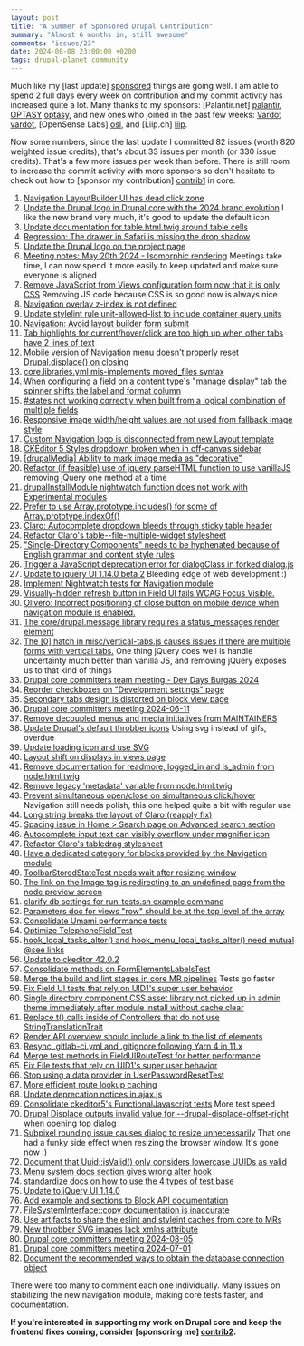 ```yaml
---
layout: post
title: "A Summer of Sponsored Drupal Contribution"
summary: "Almost 6 months in, still awesome"
comments: "issues/23"
date: 2024-08-08 23:00:00 +0200
tags: drupal-planet community
---
```


Much like my [last update] [sponsored] things are going well. I am able to spend 2 full days every week on contribution
and my commit activity has increased quite a lot. Many thanks to my sponsors: [Palantir.net] [palantir], [OPTASY] [optasy], 
and new ones who joined in the past few weeks: [Vardot] [vardot], [OpenSense Labs] [osl], and [Liip.ch] [liip].  

Now some numbers, since the last update I committed 82 issues (worth 820 weighted issue credits), that's about 33 issues 
per month (or 330 issue credits). That's a few more issues per week than before. There is still room to increase the
commit activity with more sponsors so don't hesitate to check out how to [sponsor my contribution] [contrib1] in core.

1. [Navigation LayoutBuilder UI has dead click zone](https://www.drupal.org/project/drupal/issues/3444699) 
1. [Update the Drupal logo in Drupal core with the 2024 brand evolution](https://www.drupal.org/project/drupal/issues/3446413) I like the new brand very much, it's good to update the default icon
1. [Update documentation for table.html.twig around table cells](https://www.drupal.org/project/drupal/issues/3437166)
1. [Regression: The drawer in Safari is missing the drop shadow](https://www.drupal.org/project/drupal/issues/3438878)
1. [Update the Drupal logo on the project page](https://www.drupal.org/project/drupal/issues/3450714)
1. [Meeting notes: May 20th 2024 \- Isomorphic rendering](https://www.drupal.org/project/experience\_builder/issues/3448927) Meetings take time, I can now spend it more easily to keep updated and make sure everyone is aligned
1. [Remove JavaScript from Views configuration form now that it is only CSS](https://www.drupal.org/project/drupal/issues/3451738) Removing JS code because CSS is so good now is always nice
1. [Navigation overlay z-index is not defined](https://www.drupal.org/project/drupal/issues/3443577)
1. [Update stylelint rule unit-allowed-list to include container query units](https://www.drupal.org/project/drupal/issues/3447942)
1. [Navigation: Avoid layout builder form submit](https://www.drupal.org/project/drupal/issues/3450253)
1. [Tab highlights for current/hover/click are too high up when other tabs have 2 lines of text](https://www.drupal.org/project/drupal/issues/3399956)
1. [Mobile version of Navigation menu doesn't properly reset Drupal.displace() on closing](https://www.drupal.org/project/drupal/issues/3443576)
1. [core.libraries.yml mis-implements moved\_files syntax](https://www.drupal.org/project/drupal/issues/3453324)
1. [When configuring a field on a content type's "manage display" tab the spinner shifts the label and format column](https://www.drupal.org/project/drupal/issues/3291221)
1. [\#states not working correctly when built from a logical combination of multliple fields](https://www.drupal.org/project/drupal/issues/3386191)
1. [Responsive image width/height values are not used from fallback image style](https://www.drupal.org/project/drupal/issues/3377420)
1. [Custom Navigation logo is disconnected from new Layout template](https://www.drupal.org/project/drupal/issues/3443810)
1. [CKEditor 5 Styles dropdown broken when in off-canvas sidebar](https://www.drupal.org/project/drupal/issues/3409561)
1. [\[drupalMedia\] Ability to mark image media as "decorative"](https://www.drupal.org/project/drupal/issues/3313616)
1. [Refactor (if feasible) use of jquery parseHTML function to use vanillaJS](https://www.drupal.org/project/drupal/issues/3238870) removing jQuery one method at a time
1. [drupalInstallModule nightwatch function does not work with Experimental modules](https://www.drupal.org/project/drupal/issues/3455058)
1. [Prefer to use Array.prototype.includes() for some of Array.prototype.indexOf()](https://www.drupal.org/project/drupal/issues/3454079)
1. [Claro: Autocomplete dropdown bleeds through sticky table header](https://www.drupal.org/project/drupal/issues/3444344)
1. [Refactor Claro's table--file-multiple-widget stylesheet](https://www.drupal.org/project/drupal/issues/3332473)
1. ["Single-Directory Components" needs to be hyphenated because of English grammar and content style rules](https://www.drupal.org/project/drupal/issues/3455513)
1. [Trigger a JavaScript deprecation error for dialogClass in forked dialog.js](https://www.drupal.org/project/drupal/issues/3440676)
1. [Update to jquery UI 1.14.0 beta 2](https://www.drupal.org/project/drupal/issues/3454960) Bleeding edge of web development :)
1. [Implement Nightwatch tests for Navigation module](https://www.drupal.org/project/drupal/issues/3393400)
1. [Visually-hidden refresh button in Field UI fails WCAG Focus Visible.](https://www.drupal.org/project/drupal/issues/2990588)
1. [Olivero: Incorrect positioning of close button on mobile device when navigation module is enabled.](https://www.drupal.org/project/drupal/issues/3450773)
1. [The core/drupal.message library requires a status\_messages render element](https://www.drupal.org/project/drupal/issues/3396099)
1. [The \[0\] hatch in misc/vertical-tabs.js causes issues if there are multiple forms with vertical tabs.](https://www.drupal.org/project/drupal/issues/3291764) One thing jQuery does well is handle uncertainty much better than vanilla JS, and removing jQuery exposes us to that kind of things
1. [Drupal core committers team meeting \- Dev Days Burgas 2024](https://www.drupal.org/project/drupal/issues/3457744)
1. [Reorder checkboxes on "Development settings" page](https://www.drupal.org/project/drupal/issues/3457778)
1. [Secondary tabs design is distorted on block view page](https://www.drupal.org/project/drupal/issues/3444998)
1. [Drupal core committers meeting 2024-06-11](https://www.drupal.org/project/drupal/issues/3458405)
1. [Remove decoupled menus and media initiatives from MAINTAINERS](https://www.drupal.org/project/drupal/issues/3458444)
1. [Update Drupal's default throbber icons](https://www.drupal.org/project/drupal/issues/1974928) Using svg instead of gifs, overdue
1. [Update loading icon and use SVG](https://www.drupal.org/project/drupal/issues/2575253)
1. [Layout shift on displays in views page](https://www.drupal.org/project/drupal/issues/3444740)
1. [Remove documentation for readmore, logged\_in and is\_admin from node.html.twig](https://www.drupal.org/project/drupal/issues/3458782)
1. [Remove legacy 'metadata' variable from node.html.twig](https://www.drupal.org/project/drupal/issues/3458612)
1. [Prevent simultaneous open/close on simultaneous click/hover](https://www.drupal.org/project/drupal/issues/3461284) Navigation still needs polish, this one helped quite a bit with regular use 
1. [Long string breaks the layout of Claro (reapply fix)](https://www.drupal.org/project/drupal/issues/3458714)
1. [Spacing issue in Home \> Search page on Advanced search section](https://www.drupal.org/project/drupal/issues/3462338)
1. [Autocomplete input text can visibly overflow under magnifier icon](https://www.drupal.org/project/drupal/issues/3163127)
1. [Refactor Claro's tabledrag stylesheet](https://www.drupal.org/project/drupal/issues/3332683)
1. [Have a dedicated category for blocks provided by the Navigation module](https://www.drupal.org/project/drupal/issues/3460257)
1. [ToolbarStoredStateTest needs wait after resizing window](https://www.drupal.org/project/drupal/issues/3463569)
1. [The link on the Image tag is redirecting to an undefined page from the node preview screen](https://www.drupal.org/project/drupal/issues/3308432)
1. [clarify db settings for run-tests.sh example command](https://www.drupal.org/project/drupal/issues/2890023)
1. [Parameters doc for views "row" should be at the top level of the array](https://www.drupal.org/project/drupal/issues/3119513)
1. [Consolidate Umami performance tests](https://www.drupal.org/project/drupal/issues/3463351)
1. [Optimize TelephoneFieldTest](https://www.drupal.org/project/drupal/issues/3462549)
1. [hook\_local\_tasks\_alter() and hook\_menu\_local\_tasks\_alter() need mutual @see links](https://www.drupal.org/project/drupal/issues/3462098)
1. [Update to ckeditor 42.0.2](https://www.drupal.org/project/drupal/issues/3464020)
1. [Consolidate methods on FormElementsLabelsTest](https://www.drupal.org/project/drupal/issues/3463548)
1. [Merge the build and lint stages in core MR pipelines](https://www.drupal.org/project/drupal/issues/3463479) Tests go faster
1. [Fix Field UI tests that rely on UID1's super user behavior](https://www.drupal.org/project/drupal/issues/3439835)
1. [Single directory component CSS asset library not picked up in admin theme immediately after module install without cache clear](https://www.drupal.org/project/drupal/issues/3460598)
1. [Replace t() calls inside of Controllers that do not use StringTranslationTrait](https://www.drupal.org/project/drupal/issues/3314260)
1. [Render API overview should include a link to the list of elements](https://www.drupal.org/project/drupal/issues/3236269)
1. [Resync .gitlab-ci.yml and .gitignore following Yarn 4 in 11.x](https://www.drupal.org/project/drupal/issues/3428614)
1. [Merge test methods in FieldUIRouteTest for better performance](https://www.drupal.org/project/drupal/issues/3460654)
1. [Fix File tests that rely on UID1's super user behavior](https://www.drupal.org/project/drupal/issues/3439836)
1. [Stop using a data provider in UserPasswordResetTest](https://www.drupal.org/project/drupal/issues/3462561)
1. [More efficient route lookup caching](https://www.drupal.org/project/drupal/issues/3461860)
1. [Update deprecation notices in ajax.js](https://www.drupal.org/project/drupal/issues/3464581)
1. [Consolidate ckeditor5's FunctionalJavascript tests](https://www.drupal.org/project/drupal/issues/3463456) More test speed
1. [Drupal Displace outputs invalid value for \--drupal-displace-offset-right when opening top dialog](https://www.drupal.org/project/drupal/issues/3363127)
1. [Subpixel rounding issue causes dialog to resize unnecessarily](https://www.drupal.org/project/drupal/issues/3458272) That one had a funky side effect when resizing the browser window. It's gone now :)
1. [Document that Uuid::isValid() only considers lowercase UUIDs as valid](https://www.drupal.org/project/drupal/issues/2625142)
1. [Menu system docs section gives wrong alter hook](https://www.drupal.org/project/drupal/issues/3462100)
1. [standardize docs on how to use the 4 types of test base](https://www.drupal.org/project/drupal/issues/3089907)
1. [Update to jQuery UI 1.14.0](https://www.drupal.org/project/drupal/issues/3449875)
1. [Add example and sections to Block API documentation](https://www.drupal.org/project/drupal/issues/2798531)
1. [FileSystemInterface::copy documentation is inaccurate](https://www.drupal.org/project/drupal/issues/2843100)
1. [Use artifacts to share the eslint and styleint caches from core to MRs](https://www.drupal.org/project/drupal/issues/3463108)
1. [New throbber SVG images lack xmlns attribute](https://www.drupal.org/project/drupal/issues/3466480)
1. [Drupal core committers meeting 2024-08-05](https://www.drupal.org/project/drupal/issues/3466719)
1. [Drupal core committers meeting 2024-07-01](https://www.drupal.org/project/drupal/issues/3466714)
1. [Document the recommended ways to obtain the database connection object](https://www.drupal.org/project/drupal/issues/2991337)

There were too many to comment each one individually. Many issues on stabilizing the new navigation module, making core 
tests faster, and documentation.

**If you're interested in supporting my work on Drupal core and keep the frontend fixes coming, consider [sponsoring me] [contrib2].** 

[sponsored]: https://read.theodoreb.net/2024/sponsored-drupal-contribution.html
[contrib1]: https://tresbien.tech/drupal-contribution/?from=b&pos=1
[contrib2]: https://tresbien.tech/drupal-contribution/?from=b&pos=2
[palantir]: https://www.drupal.org/palantirnet
[optasy]: https://www.drupal.org/optasy
[vardot]: https://www.drupal.org/vardot
[osl]: https://www.drupal.org/opensense-labs
[liip]: https://www.drupal.org/liip
